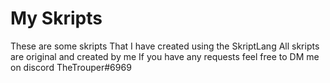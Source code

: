 # My Skripts

These are some skripts That I have created using the SkriptLang
All skripts are original and created by me
If you have any requests feel free to DM me on discord TheTrouper#6969
